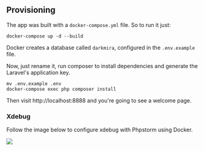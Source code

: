## Provisioning

The app was built with a `docker-compose.yml` file. So to run it just:

```
docker-compose up -d --build
``` 

Docker creates a database called `darkmira`, configured in the `.env.example` file. 

Now, just rename it, run composer to install dependencies and generate the Laravel's application key.

```
mv .env.example .env
docker-compose exec php composer install
```

Then visit http://localhost:8888 and you're going to see a welcome page.

### Xdebug

Follow the image below to configure xdebug with Phpstorm using Docker.

<img src="https://i.imgur.com/IaHYDwI.png">